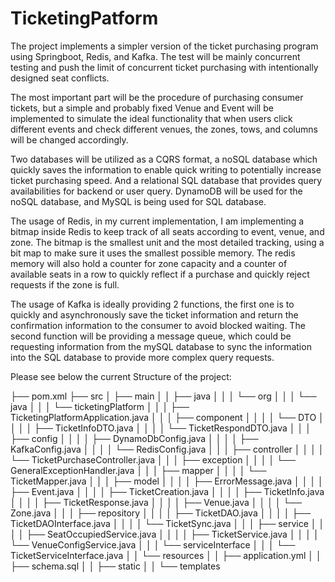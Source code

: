 # TicketingPatform
The project implements a simpler version of the ticket purchasing program using Springboot, Redis, and Kafka. The test will be mainly concurrent testing and push the limit of concurrent ticket purchasing with intentionally designed seat conflicts. 

The most important part will be the procedure of purchasing consumer tickets, but a simple and probably fixed Venue and Event will be implemented to simulate the ideal functionality that when users click different events and check different venues, the zones, tows, and columns will be changed accordingly. 

Two databases will be utilized as a CQRS format, a noSQL database which quickly saves the information to enable quick writing to potentially increase ticket purchasing speed. And a relational SQL database that provides query availabilities for backend or user query. DynamoDB will be used for the noSQL database, and MySQL is being used for SQL database.

The usage of Redis, in my current implementation, I am implementing a bitmap inside Redis to keep track of all seats according to event, venue, and zone. The bitmap is the smallest unit and the most detailed tracking, using a bit map to make sure it uses the smallest possible memory.  The redis memory will also hold a counter for zone capacity and a counter of available seats in a row to quickly reflect if a purchase and quickly reject requests if the zone is full.

The usage of Kafka is ideally providing 2 functions, the first one is to quickly and asynchronously save the ticket information and return the confirmation information to the consumer to avoid blocked waiting. The second function will be providing a message queue, which could be requesting information from the mySQL database to sync the information into the SQL database to provide more complex query requests.

Please see below the current Structure of the project:

├── pom.xml
├── src
│   ├── main
│   │   ├── java
│   │   │   └── org
│   │   │       └── java
│   │   │           └── ticketingPlatform
│   │   │               ├── TicketingPlatformApplication.java
│   │   │               ├── component
│   │   │               │   └── DTO
│   │   │               │       ├── TicketInfoDTO.java
│   │   │               │       └── TicketRespondDTO.java
│   │   │               ├── config
│   │   │               │   ├── DynamoDbConfig.java
│   │   │               │   ├── KafkaConfig.java
│   │   │               │   └── RedisConfig.java
│   │   │               ├── controller
│   │   │               │   └── TicketPurchaseController.java
│   │   │               ├── exception
│   │   │               │   └── GeneralExceptionHandler.java
│   │   │               ├── mapper
│   │   │               │   └── TicketMapper.java
│   │   │               ├── model
│   │   │               │   ├── ErrorMessage.java
│   │   │               │   ├── Event.java
│   │   │               │   ├── TicketCreation.java
│   │   │               │   ├── TicketInfo.java
│   │   │               │   ├── TicketResponse.java
│   │   │               │   ├── Venue.java
│   │   │               │   └── Zone.java
│   │   │               ├── repository
│   │   │               │   ├── TicketDAO.java
│   │   │               │   ├── TicketDAOInterface.java
│   │   │               │   └── TicketSync.java
│   │   │               ├── service
│   │   │               │   ├── SeatOccupiedService.java
│   │   │               │   ├── TicketService.java
│   │   │               │   └── VenueConfigService.java
│   │   │               └── serviceInterface
│   │   │                   └── TicketServiceInterface.java
│   │   └── resources
│   │       ├── application.yml
│   │       ├── schema.sql
│   │       ├── static
│   │       └── templates


